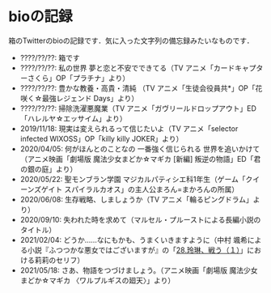 # bioの記録

箱のTwitterのbioの記録です．気に入った文字列の備忘録みたいなものです．

* ????/??/??: 箱です
* ????/??/??: 私の世界 夢と恋と不安でできてる（TV アニメ「カードキャプターさくら」OP「プラチナ」より）
* ????/??/??: 豊かな教養・高貴・清純 （TV アニメ「生徒会役員共*」OP「花咲く☆最強レジェンド Days」より）
* ????/??/??: 掃除洗濯悪魔業（TV アニメ「ガヴリールドロップアウト」ED「ハレルヤ☆エッサイム」より）
* 2019/11/18: 現実は変えられるって信じたいよ（TV アニメ「selector infected WIXOSS」OP「killy killy JOKER」より）
* 2020/04/05: 何がほんとのことなの 一番強く信じられる 世界を追いかけて（アニメ映画「劇場版 魔法少女まどか☆マギカ \[新編\] 叛逆の物語」ED「君の銀の庭」より）
* 2020/05/22: 聖モンブラン学園 マジカルパティシエ科1年生（ゲーム「クイーンズゲイト スパイラルカオス」の主人公まろん=まかろんの所属）
* 2020/06/08: 生存戦略、しましょうか（TV アニメ「輪るピングドラム」より）
* 2020/09/10: 失われた時を求めて（マルセル・プルーストによる長編小説のタイトル）
* 2021/02/04: どうか……なにもかも、うまくいきますように（中村 颯希による小説『ふつつかな悪女ではございますが』の「[28.玲琳、戦う（１）](https://ncode.syosetu.com/n6464gi/30/)」における莉莉のセリフ）
* 2021/05/18: さあ、物語をつづけましょう。（アニメ映画「劇場版 魔法少女まどか☆マギカ 〈ワルプルギスの廻天〉」より）
